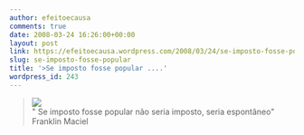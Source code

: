```yaml
---
author: efeitoecausa
comments: true
date: 2008-03-24 16:26:00+00:00
layout: post
link: https://efeitoecausa.wordpress.com/2008/03/24/se-imposto-fosse-popular/
slug: se-imposto-fosse-popular
title: '>Se imposto fosse popular ....'
wordpress_id: 243
---
```


>[![](http://efeitoecausa.files.wordpress.com/2008/03/money.jpg?w=300)](http://efeitoecausa.files.wordpress.com/2008/03/money.jpg)  
" Se imposto fosse popular não seria imposto, seria espontâneo"  
Franklin Maciel
